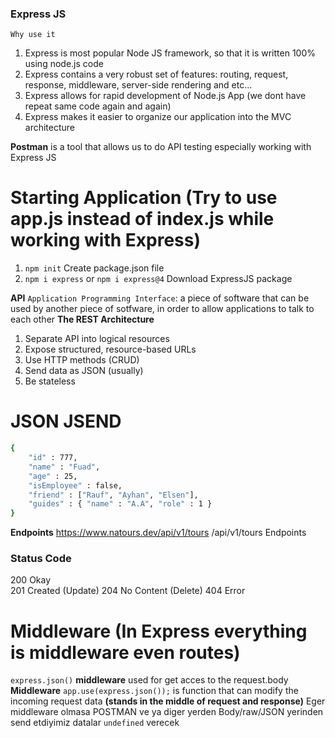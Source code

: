 ### Express JS
`Why use it`

1. Express is most popular Node JS framework, so that it is written 100% using node.js code
2. Express contains a very robust set of features: routing, request, response, middleware, server-side rendering and etc...
3. Express allows for rapid development of Node.js App (we dont have repeat same code again and again)
4. Express makes it easier to organize our application into the MVC architecture

**Postman** is a tool that allows us to do API testing especially working with Express JS

# Starting Application (Try to use app.js instead of index.js while working with Express)
1. `npm init` Create package.json file
2. `npm i express` or `npm i express@4` Download ExpressJS package

**API** `Application Programming Interface`: a piece of software that can be used by another piece of sotfware, in order to allow applications to talk to each other
**The REST Architecture**
1. Separate API into logical resources
2. Expose structured, resource-based URLs
3. Use HTTP methods (CRUD)
4. Send data as JSON (usually)
5. Be stateless

# JSON                                                                          JSEND
```bash                                                                  Response Formatting
{                                                                       {
    "id" : 777,                                                           "status" : "success",
    "name" : "Fuad",                                                      "data" : {
    "age" : 25,                                                             "id" : 777,
    "isEmployee" : false,                                                   "name" : "Fuad",
    "friend" : ["Rauf", "Ayhan", "Elsen"],                                  "age" : 25,
    "guides" : { "name" : "A.A", "role" : 1 }                               "friend" : ["Rauf", "Ayhan", "Elsen"],
}                                                                        }
```

**Endpoints**
https://www.natours.dev/api/v1/tours                        /api/v1/tours           Endpoints


### Status Code
200         Okay        
201         Created     (Update)
204         No Content  (Delete)
404         Error

# Middleware (In Express everything is middleware even routes)
`express.json()` **middleware** used for get acces to the request.body
**Middleware** `app.use(express.json());` is function that can modify the incoming request data **(stands in the middle of request and response)**
Eger middleware olmasa POSTMAN ve ya diger yerden Body/raw/JSON yerinden send etdiyimiz datalar `undefined` verecek